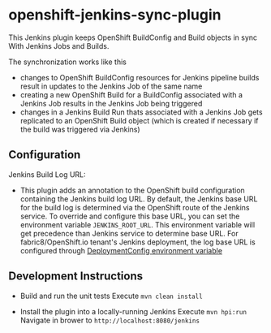 # openshift-jenkins-sync-plugin

This Jenkins plugin keeps OpenShift BuildConfig and Build objects in sync With Jenkins Jobs and Builds.

The synchronization works like this


* changes to OpenShift BuildConfig resources for Jenkins pipeline builds result in updates to the Jenkins Job of the same name
* creating a new OpenShift Build for a BuildConfig associated with a Jenkins Job results in the Jenkins Job being triggered
* changes in a Jenkins Build Run thats associated with a Jenkins Job gets replicated to an OpenShift Build object (which is created if necessary if the build was triggered via Jenkins)

Configuration
------------------------
Jenkins Build Log URL:
* This plugin adds an annotation to the OpenShift build configuration containing the Jenkins build log URL.
By default, the Jenkins base URL for the build log is determined via the OpenShift route of the Jenkins service. To override and configure this base URL, you can set the environment variable `JENKINS_ROOT_URL`.
This environment variable will get precedence than Jenkins service to determine base URL.
For fabric8/OpenShift.io tenant's Jenkins deployment, the log base URL is configured through [DeploymentConfig environment variable](https://github.com/fabric8-services/fabric8-tenant-jenkins/blob/master/apps/jenkins/src/main/fabric8/openshift-deployment.yml#L39)

Development Instructions
------------------------

* Build and run the unit tests
  Execute `mvn clean install`

* Install the plugin into a locally-running Jenkins
  Execute `mvn hpi:run`
  Navigate in brower to `http://localhost:8080/jenkins`

